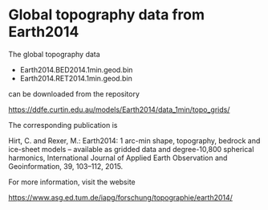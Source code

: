 # Global topography data from Earth2014

The global topography data

- Earth2014.BED2014.1min.geod.bin
- Earth2014.RET2014.1min.geod.bin

can be downloaded from the repository

https://ddfe.curtin.edu.au/models/Earth2014/data_1min/topo_grids/

The corresponding publication is

Hirt, C. and Rexer, M.: Earth2014: 1 arc-min shape, topography, bedrock and ice-sheet models – available as gridded data and degree-10,800 spherical harmonics, International Journal of Applied Earth Observation and Geoinformation, 39, 103–112, 2015.

For more information, visit the website

https://www.asg.ed.tum.de/iapg/forschung/topographie/earth2014/
